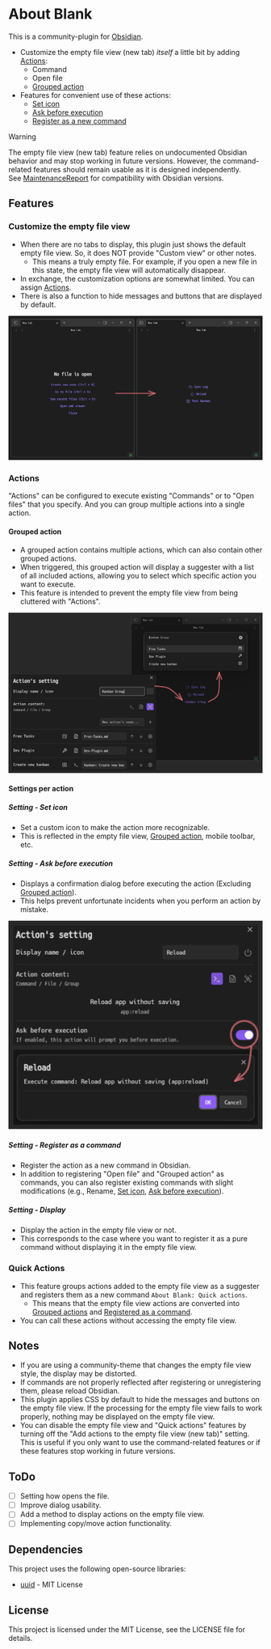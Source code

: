 # About Blank

This is a community-plugin for [Obsidian](https://obsidian.md/).
- Customize the empty file view (new tab) *itself* a little bit by adding [Actions](#actions):
    - Command
    - Open file
    - [Grouped action](#grouped-action)
- Features for convenient use of these actions:
    - [Set icon](#setting---set-icon)
    - [Ask before execution](#setting---ask-before-execution)
    - [Register as a new command](#setting---register-as-a-command)

> [!WARNING]
> The empty file view (new tab) feature relies on undocumented Obsidian behavior and may stop working in future versions. However, the command-related features should remain usable as it is designed independently.  
> See [MaintenanceReport](docs/MaintenanceReport.md) for compatibility with Obsidian versions.

## Features

### Customize the empty file view

- When there are no tabs to display, this plugin just shows the default empty file view. So, it does NOT provide "Custom view" or other notes.
    - This means a truly empty file. For example, if you open a new file in this state, the empty file view will automatically disappear.
- In exchange, the customization options are somewhat limited. You can assign [Actions](#actions).
- There is also a function to hide messages and buttons that are displayed by default.

![Overview](docs/assets/00500--overview.png)

### Actions

"Actions" can be configured to execute existing "Commands" or to "Open files" that you specify. And you can group multiple actions into a single action.

#### Grouped action

- A grouped action contains multiple actions, which can also contain other grouped actions.
- When triggered, this grouped action will display a suggester with a list of all included actions, allowing you to select which specific action you want to execute.
- This feature is intended to prevent the empty file view from being cluttered with "Actions".

![Grouped action](docs/assets/00600--grouped-action.png)

#### Settings per action

##### Setting - Set icon

- Set a custom icon to make the action more recognizable.
- This is reflected in the empty file view, [Grouped action](#grouped-action), mobile toolbar, etc.

##### Setting - Ask before execution

- Displays a confirmation dialog before executing the action (Excluding [Grouped action](#grouped-action)).
- This helps prevent unfortunate incidents when you perform an action by mistake.

![Ask before execution](docs/assets/00700--ask-before-execution.png)

##### Setting - Register as a command

- Register the action as a new command in Obsidian.
- In addition to registering "Open file" and "Grouped action" as commands, you can also register existing commands with slight modifications (e.g., Rename, [Set icon](#setting---set-icon), [Ask before execution](#setting---ask-before-execution)).

##### Setting - Display

- Display the action in the empty file view or not.
- This corresponds to the case where you want to register it as a pure command without displaying it in the empty file view.

### Quick Actions

- This feature groups actions added to the empty file view as a suggester and registers them as a new command `About Blank: Quick actions`.
    - This means that the empty file view actions are converted into [Grouped actions](#grouped-action) and [Registered as a command](#setting---register-as-a-command).
- You can call these actions without accessing the empty file view.

## Notes

- If you are using a community-theme that changes the empty file view style, the display may be distorted.
- If commands are not properly reflected after registering or unregistering them, please reload Obsidian.
- This plugin applies CSS by default to hide the messages and buttons on the empty file view. If the processing for the empty file view fails to work properly, nothing may be displayed on the empty file view.
- You can disable the empty file view and "Quick actions" features by turning off the "Add actions to the empty file view (new tab)" setting. This is useful if you only want to use the command-related features or if these features stop working in future versions.

## ToDo

- [ ] Setting how opens the file.
- [ ] Improve dialog usability.
- [ ] Add a method to display actions on the empty file view.
- [ ] Implementing copy/move action functionality.

## Dependencies

This project uses the following open-source libraries:

- [uuid](https://github.com/uuidjs/uuid) - MIT License

## License

This project is licensed under the MIT License, see the LICENSE file for details.
